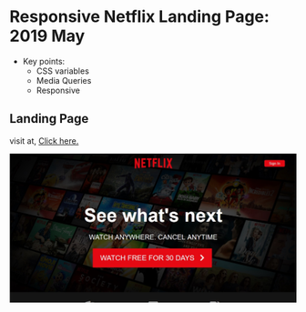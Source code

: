 # Responsive Netflix Landing Page: 2019 May
- Key points:
    - CSS variables
    - Media Queries
    - Responsive
    
## Landing Page
visit at, [Click here.](https://thisis-Shitanshu.github.io/landing-responsive-netflix-2019/index.html)

![](./screenshot.jpg)